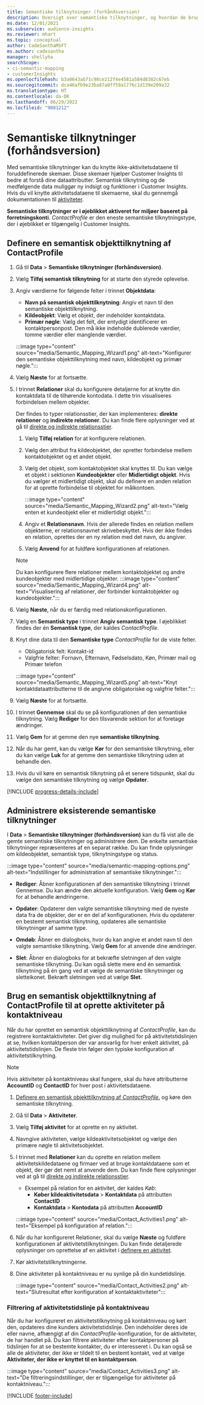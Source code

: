 ```yaml
---
title: Semantiske tilknytninger (forhåndsversion)
description: Oversigt over semantiske tilknytninger, og hvordan de bruges.
ms.date: 12/01/2021
ms.subservice: audience-insights
ms.reviewer: mhart
ms.topic: conceptual
author: CadeSanthaMSFT
ms.author: cadesantha
manager: shellyha
searchScope:
- ci-semantic-mapping
- customerInsights
ms.openlocfilehash: b3a0643ab71c98ce212f4e4581a584d8382c67eb
ms.sourcegitcommit: dca46afb9e23ba87a0ff59a1776c1d139e209a32
ms.translationtype: HT
ms.contentlocale: da-DK
ms.lasthandoff: 06/29/2022
ms.locfileid: "9081212"
---
```

# <a name="semantic-mappings-preview"></a>Semantiske tilknytninger (forhåndsversion)

Med semantiske tilknytninger kan du knytte ikke-aktivitetsdataene til foruddefinerede skemaer. Disse skemaer hjælper Customer Insights til bedre at forstå dine dataattributter. Semantisk tilknytning og de medfølgende data muliggør ny indsigt og funktioner i Customer Insights. Hvis du vil knytte aktivitetsdataene til skemaerne, skal du gennemgå dokumentationen til [aktiviteter](activities.md).

**Semantiske tilknytninger er i øjeblikket aktiveret for miljøer baseret på forretningskonti**. *ContactProfile* er den eneste semantiske tilknytningstype, der i øjeblikket er tilgængelig i Customer Insights.

## <a name="define-a-contactprofile-semantic-entity-mapping"></a>Definere en semantisk objekttilknytning af ContactProfile

1. Gå til **Data** > **Semantiske tilknytninger (forhåndsversion)**.

1. Vælg **Tilføj semantisk tilknytning** for at starte den styrede oplevelse.

1. Angiv værdierne for følgende felter i trinnet **Objektdata**:

   - **Navn på semantisk objekttilknytning**: Angiv et navn til den semantiske objekttilknytning.
   - **Kildeobjekt**: Vælg et objekt, der indeholder kontaktdata.
   - **Primær nøgle**: Vælg det felt, der entydigt identificerer en kontaktpersonpost. Den må ikke indeholde dublerede værdier, tomme værdier eller manglende værdier.

   :::image type="content" source="media/Semantic_Mapping_Wizard1.png" alt-text="Konfigurer den semantiske objekttilknytning med navn, kildeobjekt og primær nøgle.":::

1. Vælg **Næste** for at fortsætte.

1. I trinnet **Relationer** skal du konfigurere detaljerne for at knytte din kontaktdata til de tilhørende kontodata. I dette trin visualiseres forbindelsen mellem objekter.  

   Der findes to typer relationsstier, der kan implementeres: **direkte relationer** og **indirekte relationer**. Du kan finde flere oplysninger ved at gå til [direkte og indirekte relationsstier](relationships.md#relationship-paths).

   1. Vælg **Tilføj relation** for at konfigurere relationen.
   1. Vælg den attribut fra kildeobjektet, der opretter forbindelse mellem kontaktobjektet og et andet objekt.
   1. Vælg det objekt, som kontaktobjektet skal knyttes til. Du kan vælge et objekt i sektionen **Kundeobjekter** eller **Midlertidigt objekt**. Hvis du vælger et midlertidigt objekt, skal du definere en anden relation for at oprette forbindelse til objektet for målkontoen.

      :::image type="content" source="media/Semantic_Mapping_Wizard2.png" alt-text="Vælg enten et kundeobjekt eller et midlertidigt objekt.":::

   1. Angiv et **Relationsnavn**. Hvis der allerede findes en relation mellem objekterne, er relationsnavnet skrivebeskyttet. Hvis der ikke findes en relation, oprettes der en ny relation med det navn, du angiver.
   1. Vælg **Anvend** for at fuldføre konfigurationen af relationen.

   > [!NOTE]
   > Du kan konfigurere flere relationer mellem kontaktobjektet og andre kundeobjekter med midlertidige objekter.
   >  :::image type="content" source="media/Semantic_Mapping_Wizard4.png" alt-text="Visualisering af relationer, der forbinder kontaktobjekter og kundeobjekter.":::

1. Vælg **Næste**, når du er færdig med relationskonfigurationen.

1. Vælg en **Semantisk type** i trinnet **Angiv semantisk type**. I øjeblikket findes der én **Semantisk type**, der kaldes *ContactProfile*.

1. Knyt dine data til den **Semantiske type** *ContactProfile* for de viste felter.
   - Obligatorisk felt: Kontakt-id
   - Valgfrie felter: Fornavn, Efternavn, Fødselsdato, Køn, Primær mail og Primær telefon

   :::image type="content" source="media/Semantic_Mapping_Wizard5.png" alt-text="Knyt kontaktdataattributterne til de angivne obligatoriske og valgfrie felter.":::

1. Vælg **Næste** for at fortsætte.

1. I trinnet **Gennemse** skal du se på konfigurationen af den semantiske tilknytning. Vælg **Rediger** for den tilsvarende sektion for at foretage ændringer.

1. Vælg **Gem** for at gemme den nye **semantiske tilknytning**.

1. Når du har gemt, kan du vælge **Kør** for den semantiske tilknytning, eller du kan vælge **Luk** for at gemme den semantiske tilknytning uden at behandle den.

1. Hvis du vil køre en semantisk tilknytning på et senere tidspunkt, skal du vælge den semantiske tilknytning og vælge **Opdater**.

[!INCLUDE [progress-details-include](includes/progress-details-pane.md)]

## <a name="manage-existing-semantic-mappings"></a>Administrere eksisterende semantiske tilknytninger

I **Data** > **Semantiske tilknytninger (forhåndsversion)** kan du få vist alle de gemte semantiske tilknytninger og administrere dem. De enkelte semantiske tilknytninger repræsenteres af en separat række. Du kan finde oplysninger om kildeobjektet, semantisk type, tilknytningstype og status.

:::image type="content" source="media/semantic-mapping-options.png" alt-text="Indstillinger for administration af semantiske tilknytninger.":::

- **Rediger**: Åbner konfigurationen af den semantiske tilknytning i trinnet Gennemse. Du kan ændre den aktuelle konfiguration. Vælg **Gem** og **Kør** for at behandle ændringerne.

- **Opdater**: Opdaterer den valgte semantiske tilknytning med de nyeste data fra de objekter, der er en del af konfigurationen. Hvis du opdaterer en bestemt semantisk tilknytning, opdateres alle semantiske tilknytninger af samme type.

- **Omdøb**: Åbner en dialogboks, hvor du kan angive et andet navn til den valgte semantiske tilknytning. Vælg **Gem** for at anvende dine ændringer.

- **Slet**: Åbner en dialogboks for at bekræfte sletningen af den valgte semantiske tilknytning. Du kan også slette mere end én semantisk tilknytning på én gang ved at vælge de semantiske tilknytninger og sletteikonet. Bekræft sletningen ved at vælge **Slet**.

## <a name="use-a-contactprofile-semantic-entity-mapping-to-create-contact-level-activities"></a>Brug en semantisk objekttilknytning af ContactProfile til at oprette aktiviteter på kontaktniveau

Når du har oprettet en semantisk objekttilknytning af *ContactProfile*, kan du registrere kontaktaktiviteter. Det giver dig mulighed for på aktivitetstidslinjen at se, hvilken kontaktperson der var ansvarlig for hver enkelt aktivitet, på aktivitetstidslinjen. De fleste trin følger den typiske konfiguration af aktivitetstilknytning.

   > [!NOTE]
   > Hvis aktiviteter på kontaktniveau skal fungere, skal du have attributterne **AccountID** og **ContactID** for hver post i aktivitetsdataene.

1. [Definere en semantisk objekttilknytning af *ContactProfile*.](#define-a-contactprofile-semantic-entity-mapping) og køre den semantiske tilknytning.

1. Gå til **Data** > **Aktiviteter**.

1. Vælg **Tilføj aktivitet** for at oprette en ny aktivitet.

1. Navngive aktiviteten, vælge kildeaktivitetsobjektet og vælge den primære nøgle til aktivitetsobjektet.

1. I trinnet med **Relationer** kan du oprette en relation mellem aktivitetskildedataene og firmaer ved at bruge kontaktdataene som et objekt, der gør det nemt at anvende dem. Du kan finde flere oplysninger ved at gå til [direkte og indirekte relationsstier](relationships.md#relationship-paths).
   - Eksempel på relation for en aktivitet, der kaldes *Køb*:
      - **Køber kildeaktivitetsdata** > **Kontaktdata** på attributten **ContactID**
      - **Kontaktdata** > **Kontodata** på attributten **AccountID**

   :::image type="content" source="media/Contact_Activities1.png" alt-text="Eksempel på konfiguration af relation.":::

1. Når du har konfigureret Relationer, skal du vælge **Næste** og fuldføre konfigurationen af aktivitetstilknytningen. Du kan finde detaljerede oplysninger om oprettelse af en aktivitet i [definere en aktivitet](activities.md).

1. Kør aktivitetstilknytningerne.

1. Dine aktiviteter på kontaktniveau er nu synlige på din kundetidslinje.

   :::image type="content" source="media/Contact_Activities2.png" alt-text="Slutresultat efter konfiguration af kontaktaktiviteter":::

### <a name="contact-level-activity-timeline-filtering"></a>Filtrering af aktivitetstidslinje på kontaktniveau

Når du har konfigureret en aktivitetstilknytning på kontaktniveau og kørt den, opdateres dine kunders aktivitetstidslinje. Den indeholder deres ide eller navne, afhængigt af din *ContactProfile*-konfiguration, for de aktiviteter, de har handlet på. Du kan filtrere aktiviteter efter kontaktpersoner på tidslinjen for at se bestemte kontakter, du er interesseret i. Du kan også se alle de aktiviteter, der ikke er tildelt til en bestemt kontakt, ved at vælge **Aktiviteter, der ikke er knyttet til en kontaktperson**.

   :::image type="content" source="media/Contact_Activities3.png" alt-text="De filtreringsindstillinger, der er tilgængelige for aktiviteter på kontaktniveau.":::

[!INCLUDE [footer-include](includes/footer-banner.md)]
